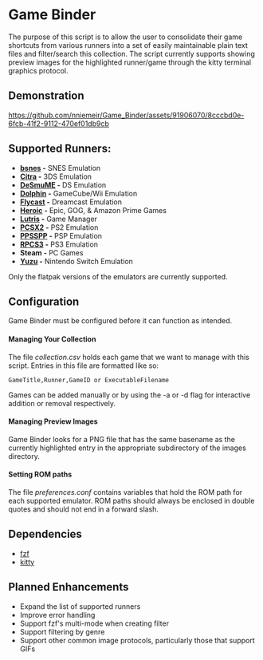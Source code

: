 # Game Binder
The purpose of this script is to allow the user to consolidate their game shortcuts from various runners into a set of easily maintainable plain text files and filter/search this collection. The script currently supports showing preview images for the highlighted runner/game through the kitty terminal graphics protocol.  

## Demonstration
https://github.com/nniemeir/Game_Binder/assets/91906070/8cccbd0e-6fcb-41f2-9112-470ef01db9cb


## **Supported Runners:**
  * **[bsnes](https://github.com/bsnes-emu/bsnes) -** SNES Emulation
  * **[Citra](https://github.com/citra-emu/citra) -** 3DS Emulation
  * **[DeSmuME](https://github.com/TASEmulators/desmume) -** DS Emulation
  * **[Dolphin](https://github.com/dolphin-emu/dolphin) -** GameCube/Wii Emulation
  * **[Flycast](https://github.com/flyinghead/flycast) -** Dreamcast Emulation
  * **[Heroic](https://github.com/Heroic-Games-Launcher) -** Epic, GOG, & Amazon Prime Games
  * **[Lutris](https://github.com/lutris) -** Game Manager
  * **[PCSX2](https://github.com/PCSX2/pcsx2) -** PS2 Emulation
  * **[PPSSPP](https://github.com/hrydgard/ppsspp) -** PSP Emulation
  * **[RPCS3](https://github.com/rpcs3) -** PS3 Emulation
  * **Steam -** PC Games
  * **[Yuzu](https://github.com/yuzu-emu/yuzu) -** Nintendo Switch Emulation

Only the flatpak versions of the emulators are currently supported.

## **Configuration**
Game Binder must be configured before it can function as intended.

#### **Managing Your Collection**
The file *collection.csv* holds each game that we want to manage with this script. Entries in this file are formatted like so:

    GameTitle,Runner,GameID or ExecutableFilename

Games can be added manually or by using the -a or -d flag for interactive addition or removal respectively.

#### **Managing Preview Images**
Game Binder looks for a PNG file that has the same basename as the currently highlighted entry in the appropriate subdirectory of the images directory.

#### **Setting ROM paths**
The file *preferences.conf* contains variables that hold the ROM path for each supported emulator. ROM paths should always be enclosed in double quotes and should not end in a forward slash.

## **Dependencies**
* [fzf](https://github.com/junegunn/fzf)
* [kitty](https://github.com/kovidgoyal/kitty)

## Planned Enhancements
* Expand the list of supported runners
* Improve error handling
* Support fzf's multi-mode when creating filter
* Support filtering by genre
* Support other common image protocols, particularly those that support GIFs
